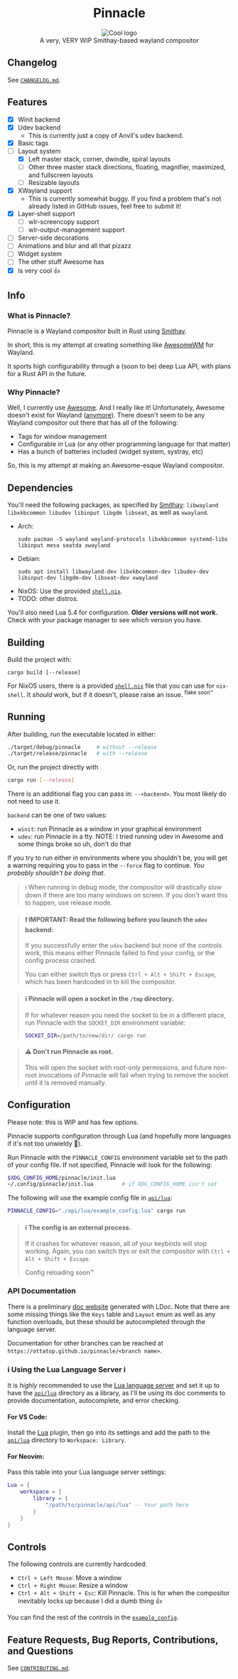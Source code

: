 # <div align="center">Pinnacle</div>
<div align="center">
    <picture>
        <source media="(prefers-color-scheme: dark)" srcset="/assets/cool_logo_dark_theme.png">
        <source media="(prefers-color-scheme: light)" srcset="/assets/cool_logo_light_theme.png">
        <img alt="Cool logo" src="/assets/cool_logo_dark_theme.png">
    </picture>
</div>

<div align="center">
    A very, VERY WIP Smithay-based wayland compositor
</div>

## Changelog
See [`CHANGELOG.md`](CHANGELOG.md).

## Features
- [x] Winit backend
- [x] Udev backend
    - This is currently just a copy of Anvil's udev backend.
- [x] Basic tags
- [ ] Layout system
    - [x] Left master stack, corner, dwindle, spiral layouts
    - [ ] Other three master stack directions, floating, magnifier, maximized, and fullscreen layouts
    - [ ] Resizable layouts
- [x] XWayland support
    - This is currently somewhat buggy. If you find a problem that's not already listed in GitHub issues, feel free to submit it!
- [x] Layer-shell support
    - [ ] wlr-screencopy support
    - [ ] wlr-output-management support
- [ ] Server-side decorations
- [ ] Animations and blur and all that pizazz
- [ ] Widget system
- [ ] The other stuff Awesome has
- [x] Is very cool :thumbsup:

## Info
### What is Pinnacle?
Pinnacle is a Wayland compositor built in Rust using [Smithay](https://github.com/Smithay/smithay).

In short, this is my attempt at creating something like [AwesomeWM](https://github.com/awesomeWM/awesome)
for Wayland.

It sports high configurability through a (soon to be) deep Lua API, with plans for a Rust API in the future.

### Why Pinnacle?
Well, I currently use [Awesome](https://github.com/awesomeWM/awesome). And I really like it! Unfortunately, Awesome doesn't exist for Wayland ([anymore](http://way-cooler.org/blog/2020/01/09/way-cooler-post-mortem.html)). There doesn't seem to be any Wayland compositor out there that has all of the following:
- Tags for window management
- Configurable in Lua (or any other programming language for that matter)
- Has a bunch of batteries included (widget system, systray, etc)

So, this is my attempt at making an Awesome-esque Wayland compositor.

## Dependencies
You'll need the following packages, as specified by [Smithay](https://github.com/Smithay/smithay):
`libwayland libxkbcommon libudev libinput libgdm libseat`, as well as `xwayland`.
- Arch:
    ```
    sudo pacman -S wayland wayland-protocols libxkbcommon systemd-libs libinput mesa seatda xwayland
    ```
- Debian:
    ```
    sudo apt install libwayland-dev libxkbcommon-dev libudev-dev libinput-dev libgdm-dev libseat-dev xwayland
    ```
- NixOS: Use the provided [`shell.nix`](shell.nix).
- TODO: other distros.

You'll also need Lua 5.4 for configuration. **Older versions will not work.** Check with your package manager to see which version you have.

## Building
Build the project with:
```
cargo build [--release]
```

For NixOS users, there is a provided [`shell.nix`](shell.nix) file that you can use for `nix-shell`.
It *should* work, but if it doesn't, please raise an issue. <sup>flake soon:tm:</sup>

## Running
After building, run the executable located in either:
```sh
./target/debug/pinnacle     # without --release
./target/release/pinnacle   # with --release
```

Or, run the project directly with 
```sh
cargo run [--release]
```

There is an additional flag you can pass in: `--<backend>`. You most likely do not need to use it.

`backend` can be one of two values:

- `winit`: run Pinnacle as a window in your graphical environment
- `udev`: run Pinnacle in a tty. NOTE: I tried running udev in Awesome and some things broke so uh, don't do that

If you try to run either in environments where you shouldn't be, you will get a warning requiring you to
pass in the `--force` flag to continue. *You probably shouldn't be doing that.*

> :information_source: When running in debug mode, the compositor will drastically slow down
> if there are too many windows on screen. If you don't want this to happen, use release mode.

> #### :exclamation: IMPORTANT: Read the following before you launch the `udev` backend:
> If you successfully enter the `udev` backend but none of the controls work, this means either Pinnacle
failed to find your config, or the config process crashed.
> 
> You can either switch ttys or press
> `Ctrl + Alt + Shift + Escape`,
> which has been hardcoded in to kill the compositor.

> #### :information_source: Pinnacle will open a socket in the `/tmp` directory.
> If for whatever reason you need the socket to be in a different place, run Pinnacle with
> the `SOCKET_DIR` environment variable:
> ```sh
> SOCKET_DIR=/path/to/new/dir/ cargo run
> ```

> #### :warning: Don't run Pinnacle as root.
> This will open the socket with root-only permissions, and future non-root invocations
of Pinnacle will fail when trying to remove the socket until it is removed manually.

## Configuration
Please note: this is WIP and has few options.

Pinnacle supports configuration through Lua (and hopefully more languages if it's not too unwieldy :crab:).

Run Pinnacle with the `PINNACLE_CONFIG` environment variable set to the path of your config file.
If not specified, Pinnacle will look for the following: 
```sh
$XDG_CONFIG_HOME/pinnacle/init.lua
~/.config/pinnacle/init.lua         # if XDG_CONFIG_HOME isn't set
```
The following will use the example config file in [`api/lua`](api/lua):
```sh
PINNACLE_CONFIG="./api/lua/example_config.lua" cargo run
```

> #### :information_source: The config is an external process.
> If it crashes for whatever reason, all of your keybinds will stop working.
> Again, you can switch ttys or exit the compositor with `Ctrl + Alt + Shift + Escape`.
>
> Config reloading soon:tm:

### API Documentation
There is a preliminary [doc website](https://ottatop.github.io/pinnacle/main) generated with LDoc.
Note that there are some missing things like the `Keys` table and `Layout` enum
as well as any function overloads, but these should be autocompleted through the language server.

Documentation for other branches can be reached at `https://ottatop.github.io/pinnacle/<branch name>`.

### :information_source: Using the Lua Language Server :information_source:
It is *highly* recommended to use the [Lua language server](https://github.com/LuaLS/lua-language-server)
and set it up to have the [`api/lua`](api/lua) directory as a library, as I'll be using
its doc comments to provide documentation, autocomplete, and error checking.

#### For VS Code:
Install the [Lua](https://marketplace.visualstudio.com/items?itemName=sumneko.lua) plugin, then go into
its settings and add the path to the [`api/lua`](api/lua) directory to `Workspace: Library`.

#### For Neovim:
Pass this table into your Lua language server settings:
```lua
Lua = {
    workspace = {
        library = {
            "/path/to/pinnacle/api/lua" -- Your path here
        }
    }
}
```

## Controls
The following controls are currently hardcoded:

- `Ctrl + Left Mouse`: Move a window
- `Ctrl + Right Mouse`: Resize a window
- `Ctrl + Alt + Shift + Esc`: Kill Pinnacle. This is for when the compositor inevitably
locks up because I did a dumb thing :thumbsup:

You can find the rest of the controls in the [`example_config`](api/lua/example_config.lua).

## Feature Requests, Bug Reports, Contributions, and Questions
See [`CONTRIBUTING.md`](CONTRIBUTING.md).
